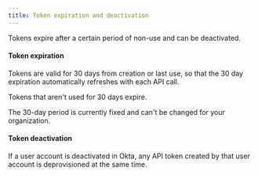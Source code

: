 ```yaml
---
title: Token expiration and deactivation
---
```


Tokens expire after a certain period of non-use and can be deactivated.

#### Token expiration

Tokens are valid for 30 days from creation or last use, so that the 30 day expiration automatically refreshes with each API call.

Tokens that aren't used for 30 days expire.

The 30-day period is currently fixed and can't be changed for your organization.

#### Token deactivation

If a user account is deactivated in Okta, any API token created by that user account is deprovisioned at the same time.

<NextSectionLink/>
